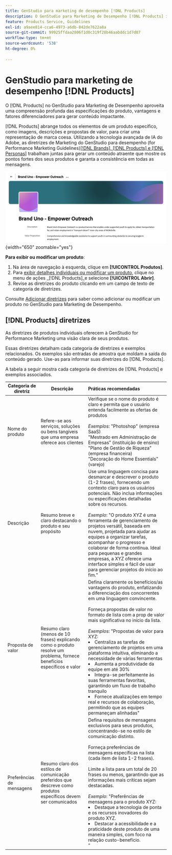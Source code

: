 ```yaml
---
title: GenStudio para marketing de desempenho [!DNL Products]
description: O GenStudio para Marketing de Desempenho [!DNL Products] incorpora todos os aspectos do seu produto—imagens, descrições e propostas de valor—para criar conteúdo relevante que destaque os pontos fortes do produto e mantenha a consistência nas mensagens do produto.
feature: Products Service, Guidelines
exl-id: a9aee814-cca6-4973-a6db-842de7622a8a
source-git-commit: 99925ffdaa2806f1d0c319f28b46aabddc1d7d87
workflow-type: tm+mt
source-wordcount: '538'
ht-degree: 0%

---
```


# GenStudio para marketing de desempenho [!DNL Products]

O [!DNL Products] no GenStudio para Marketing de Desempenho aproveita uma compreensão profunda das especificações do produto, vantagens e fatores diferenciadores para gerar conteúdo impactante.

[!DNL Products] abrange todos os elementos de um produto específico, como imagens, descrições e propostas de valor, para criar uma representação de marca coesa. Utilizando a tecnologia avançada de IA do Adobe, as diretrizes de Marketing do GenStudio para desempenho (for Performance Marketing Guidelines)[[!DNL Brands], [!DNL Products] e [!DNL Personas]](/help/user-guide/guidelines/overview.md) trabalham juntas para gerar um conteúdo atraente que mostre os pontos fortes dos seus produtos e garanta a consistência em todas as mensagens.

![[!DNL Products] diretrizes no GenStudio para Marketing de Desempenho](/help/assets/products-guidelines.png){width="650" zoomable="yes"}

**Para exibir ou modificar um produto**:

1. Na área de navegação à esquerda, clique em **[!UICONTROL Produtos]**.
1. Para [exibir detalhes individuais ou modificar um produto](add-guidelines.md#manage-products), clique no menu de ações _[!DNL Products]_e selecione **[!UICONTROL Abrir]**.
1. Revise as diretrizes do produto clicando em um campo de texto de categoria de diretrizes.

Consulte [Adicionar diretrizes](add-guidelines.md) para saber como adicionar ou modificar um produto no GenStudio para Marketing de Desempenho.

## [!DNL Products] diretrizes

As diretrizes de produtos individuais oferecem à GenStudio for Performance Marketing uma visão clara de seus produtos.

Essas diretrizes detalham cada categoria de diretrizes e exemplos relacionados. Os exemplos são entradas de amostra que moldam a saída do conteúdo gerado. Use-as para informar suas diretrizes do [!DNL Products].

A tabela a seguir mostra cada categoria de diretrizes de [!DNL Products] e exemplos associados.

| Categoria de diretriz | Descrição | Práticas recomendadas |
| ------------------| ----------------| :---------- |
| Nome do produto | Refere-se aos serviços, soluções ou bens tangíveis que uma empresa oferece aos clientes | Verifique se o nome do produto é claro e permita que o usuário entenda facilmente as ofertas de produtos <br><br>_Exemplos_: &quot;Photoshop&quot; (empresa SaaS)<br>&quot;Mestrado em Administração de Empresas&quot; (instituição de ensino)<br>&quot;Plano de Gestão de Riqueza&quot; (empresa financeira)<br>&quot;Decoração do Home Essentials&quot; (varejo) |
| Descrição | Resumo breve e claro destacando o produto e seu propósito | Use uma linguagem concisa para desmarcar e descrever o produto (1-2 frases), fornecendo um contexto claro para os usuários potenciais. Não inclua informações ou especificações detalhadas sobre os recursos.<br><br>_Exemplo_: &quot;O produto XYZ é uma ferramenta de gerenciamento de projetos versátil, baseada em nuvem, projetada para ajudar as equipes a organizar tarefas, acompanhar o progresso e colaborar de forma contínua. Ideal para pequenas e grandes empresas, a XYZ oferece uma interface simples e fácil de usar para gerenciar projetos do início ao fim.&quot; |
| Proposta de valor | Resumo claro (menos de 10 frases) explicando como o produto resolve um problema, fornece benefícios específicos e valor | Defina claramente os benefícios/as vantagens do produto, enfatizando a diferenciação dos concorrentes em uma linguagem convincente.<br><br>Forneça propostas de valor no formato de lista com a prop de valor mais significativa no início da lista.<br><br>_Exemplos_: &quot;Propostas de valor para XYZ:<br><li>Centraliza as tarefas de gerenciamento de projetos em uma plataforma intuitiva, eliminando a necessidade de várias ferramentas</li><li>Aumenta a produtividade da equipe em até 30%</li><li>Integra-se perfeitamente às suas ferramentas favoritas, garantindo um fluxo de trabalho tranquilo</li><li>Fornece atualizações em tempo real e recursos de colaboração, permitindo que as equipes permaneçam alinhadas&quot;</li> |
| Preferências de mensagens | Resumo claro dos estilos de comunicação preferidos que descreve como produtos específicos devem ser comunicados | Defina requisitos de mensagens exclusivos para seus produtos, concentrando-se no estilo de comunicação distinto.<br><br>Forneça preferências de mensagens específicas na lista (cada item de lista 1-2 frases).<br><br>Limite a lista para um total de 20 frases ou menos, garantindo que as informações mais críticas sejam destacadas.<br><br>_Exemplo_: &quot;Preferências de mensagens para o produto XYZ:<li>Destaque a tecnologia de ponta e os recursos inovadores do produto XYZ.</li><li>Destacar a acessibilidade e a praticidade deste produto de uma maneira simples, com foco na relação custo-benefício.</li>” |
